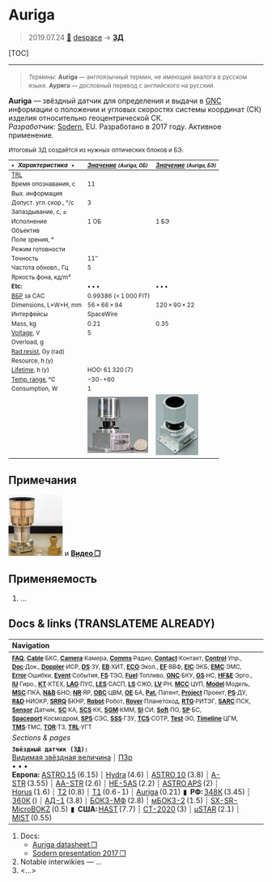 # Auriga
> 2019.07.24 [🚀](../index/index.md) [despace](index.md) → **[ЗД](sensor.md)**

[TOC]

---

> <small>*Термины:* **Auriga** — англоязычный термин, не имеющий аналога в русском языке. **Аурига** — дословный перевод с английского на русский.</small>

**Auriga** — звёздный датчик для определения и выдачи в [GNC](gnc.md) информации о положении и угловых скоростях системы координат (СК) изделия относительно геоцентрической СК.  
*Разработчик:* [Sodern](zz_sodern.md), EU. Разработано в 2017 году. Активное применение.

<small>

Итоговый ЗД создаётся из нужных оптических блоков и БЭ.

|*•    Характеристика    •*|*[Значение](si.md) <small>(Auriga, ОБ)</small>*|*[Значение](si.md) <small>(Auriga, БЭ)</small>*|
|:--|:--|:--|
|[TRL](trl.md)|||
|Время опознавания, с|11||
|Вых. информация|||
|Допуст. угл. скор., °/с|3||
|Запаздывание, с, ≤|||
|Исполнение|1 ОБ|1 БЭ|
|Объектив|||
|Поле зрения, °|||
|Режим готовности|||
|Точность|11″||
|Частота обновл., Гц|5||
|Яркость фона, кд/m²|||
|**Etc:**|• • •|• • •|
|[ВБР](srrq.md) за САС|0.99386 (< 1 000 FIT)||
|Dimensions, L×W×H, mm|56 × 66 × 94|120 × 90 × 22|
|Интерфейсы|SpaceWire||
|Mass, kg|0.21|0.35|
|[Voltage](voltage.md), V|5||
|Overload, g|||
|[Rad.resist](ion_rad.md), Gy (rad)|||
|Resource, h (y)|||
|[Lifetime](lifetime.md), h (y)|НОО: 61 320 (7)||
|[Temp. range](tcs.md), ℃|−30 ‑ +60||
|Consumption, W|1||
||[![](f/sensor/a/auriga_pic2_thumb.jpg)](f/sensor/a/auriga_pic2.jpg)|[![](f/sensor/a/auriga_pic1_thumb.jpg)](f/sensor/a/auriga_pic1.jpg)|

</small>



<p style="page-break-after:always"> </p>

## Примечания
[![](f/sensor/a/auriga_hydra_pic1_thumb.jpg)](f/sensor/a/auriga_hydra_pic1.jpg) и **[Видео ❐](f/sensor/a/auriga_logo_sodern.mkv)**



## Применяемость
   1. …



<p style="page-break-after:always"> </p>

## Docs & links (TRANSLATEME ALREADY)
|Navigation|
|:--|
|<small>**[FAQ](faq.md)**, **[Cable](cable.md)**·БКС, **[Camera](cam.md)**·Камера, **[Comms](comms.md)**·Радио, **[Contact](contact.md)**·Контакт, **[Control](control.md)**·Упр., **[Doc](doc.md)**·Док., **[Doppler](doppler.md)**·ИСР, **[DS](ds.md)**·ЗУ, **[EB](eb.md)**·ХИТ, **[ECO](ecology.md)**·Экол., **[EF](ef.md)**·ВВФ, **[ElC](elc.md)**·ЭКБ, **[EMC](emc.md)**·ЭМС, **[Error](error.md)**·Ошибки, **[Event](event.md)**·События, **[FS](fs.md)**·ТЭО, **[Fuel](fuel.md)**·Топливо, **[GNC](gnc.md)**·БКУ, **[GS](scs.md)**·НС, **[HF&E](hfe.md)**·Эрго., **[IU](iu.md)**·Гиро., **[KT](kt.md)**·КТЕХ, **[LAG](lag.md)**·ПУC, **[LES](les.md)**·САСП, **[LS](ls.md)**·СЖО, **[LV](lv.md)**·РН, **[MCC](mcc.md)**·ЦУП, **[Model](model.md)**·Модель, **[MSC](sc.md)**·ПКА, **[N&B](nnb.md)**·БНО, **[NR](nr.md)**·ЯР, **[OBC](obc.md)**·ЦВМ, **[OE](oe.md)**·БА, **[Pat.](патент.md)**·Патент, **[Project](project.md)**·Проект, **[PS](ps.md)**·ДУ, **[R&D](rnd.md)**·НИОКР, **[SRRQ](srrq.md)**·БКНР, **[Robot](robotics.md)**·Робот, **[Rover](rover.md)**·Планетоход, **[RTG](rtg.md)**·РИТЭГ, **[SARC](sarc.md)**·ПСК, **[Sensor](sensor.md)**·Датчик, **[SC](sc.md)**·КА, **[SCS](scs.md)**·КК, **[SGM](sgm.md)**·КММ, **[SI](si.md)**·СИ, **[Soft](soft.md)**·ПО, **[SP](sp.md)**·БС, **[Spaceport](spaceport.md)**·Космодром, **[SPS](sps.md)**·СЭС, **[SSS](sss.md)**·ГЗУ, **[TCS](tcs.md)**·СОТР, **[Test](test.md)**·ЭО, **[Timeline](timeline.md)**·ЦГМ, **[TMS](tms.md)**·ТМС, **[TOR](tor.md)**·ТЗ, **[TRL](trl.md)**·УГТ</small>|
|*Sections & pages*|
|**`Звёздный датчик (ЗД):`**<br> [Видимая звёздная величина](app_mag.md) ┊ [ПЗр](fov.md)<br>• • •<br> **Европа:** [ASTRO 15](astro_15.md) (6.15) ┊ [Hydra](hydra.md) (4.6) ┊ [ASTRO 10](astro_10.md) (3.8) ┊ [A-STR](a_str.md) (3.55) ┊ [AA-STR](aa_str.md) (2.6) ┊ [HE-5AS](he_5as.md) (2.2) ┊ [ASTRO APS](astro_aps.md) (2) ┊ [Horus](horus.md) (1.6) ┊ [T2](t2.md) (0.8) ┊ [T1](t1.md) (0.6 ‑ 1) ┊ [Auriga](auriga.md) (0.21)  ▮  **РФ:** [348К](348k.md) (3.45) ┊ [360К](360k.md) () ┊ [АД-1](ad_1.md) (3.8) ┊ [БОКЗ-МФ](bokz_mf.md) (2.8) ┊ [мБОКЗ-2](мбокз_2.md) (1.5) ┊ [SX-SR-MicroBOKZ](sx_sr_microbokz.md) (0.5)  ▮  **США:** [HAST](hast.md) (7.7) ┊ [CT-2020](ct_2020.md) (3) ┊ [µSTAR](mustar.md) (2.1) ┊ [MIST](mist.md) (0.55) |

   1. Docs:
      - [Auriga datasheet ❐](f/sensor/a/auriga_baseline_datasheet.pdf)
      - [Sodern presentation 2017 ❐](f/sensor/sodern_presentation_2017.pdf)
   1. Notable interwikies — …
   1. <…>
